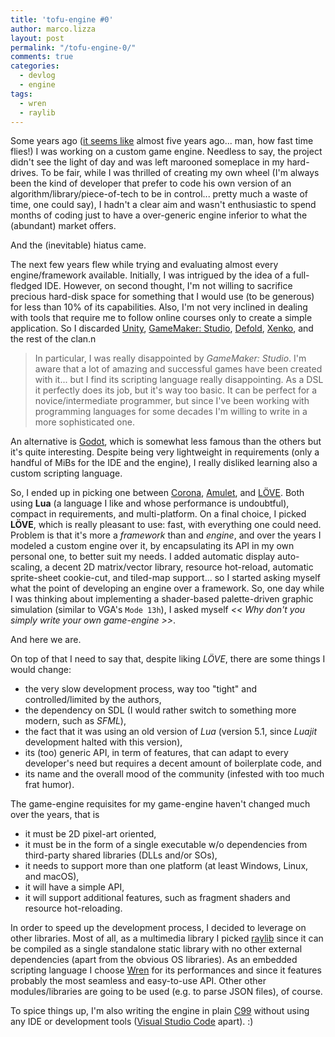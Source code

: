 ```yaml
---
title: 'tofu-engine #0'
author: marco.lizza
layout: post
permalink: "/tofu-engine-0/"
comments: true
categories: 
  - devlog
  - engine
tags: 
  - wren
  - raylib
---
```

Some years ago ([it seems like](/happiness-is/) almost five years ago... man, how fast time flies!) I was working on a custom game engine. Needless to say, the project didn't see the light of day and was left marooned someplace in my hard-drives. To be fair, while I was thrilled of creating my own wheel (I'm always been the kind of developer that prefer to code his own version of an algorithm/library/piece-of-tech to be in control... pretty much a waste of time, one could say), I hadn't a clear aim and wasn't enthusiastic to spend months of coding just to have a over-generic engine inferior to what the (abundant) market offers.

And the (inevitable) hiatus came.

The next few years flew while trying and evaluating almost every engine/framework available. Initially, I was intrigued by the idea of a full-fledged IDE. However, on second thought, I'm not willing to sacrifice precious hard-disk space for something that I would use (to be generous) for less than 10% of its capabilities. Also, I'm not very inclined in dealing with tools that require me to follow online courses only to create a simple application. So I discarded [Unity](https://unity3d.com/), [GameMaker: Studio](https://www.yoyogames.com/gamemaker), [Defold](https://www.defold.com/), [Xenko](https://xenko.com/), and the rest of the clan.n

> In particular, I was really disappointed by *GameMaker: Studio*. I'm aware that a lot of amazing and successful games have been created with it... but I find its scripting language really disappointing. As a DSL it perfectly does its job, but it's way too basic. It can be perfect for a novice/intermediate programmer, but since I've been working with programming languages for some decades I'm willing to write in a more sophisticated one.

An alternative is [Godot](https://godotengine.org/), which is somewhat less famous than the others but it's quite interesting. Despite being very lightweight in requirements (only a handful of MiBs for the IDE and the engine), I really disliked learning also a custom scripting language.

So, I ended up in picking one between [Corona](https://coronalabs.com/), [Amulet](https://www.amulet.xyz/), and [LÖVE](https://love2d.org). Both using **Lua** (a language I like and whose performance is undoubtful), compact in requirements, and multi-platform. On a final choice, I picked **LÖVE**, which is really pleasant to use: fast, with everything one could need. Problem is that it's more a *framework* than and *engine*, and over the years I modeled a custom engine over it, by encapsulating its API in my own personal one, to better suit my needs. I added automatic display auto-scaling, a decent 2D matrix/vector library, resource hot-reload, automatic sprite-sheet cookie-cut, and tiled-map support... so I started asking myself what the point of developing an engine over a framework. So, one day while I was thinking about implementing a shader-based palette-driven graphic simulation (similar to VGA's `Mode 13h`), I asked myself *<< Why don't you simply write your own game-engine >>*.

And here we are.

On top of that I need to say that, despite liking *LÖVE*, there are some things I would change:

* the very slow development process, way too "tight" and controlled/limited by the authors,
* the dependency on SDL (I would rather switch to something more modern, such as *SFML*),
* the fact that it was using an old version of *Lua* (version 5.1, since *Luajit* development halted with this version),
* its (too) generic API, in term of features, that can adapt to every developer's need but requires a decent amount of boilerplate code, and
* its name and the overall mood of the community (infested with too much frat humor).

The game-engine requisites for my game-engine haven't changed much over the years, that is

* it must be 2D pixel-art oriented,
* it must be in the form of a single executable w/o dependencies from third-party shared libraries (DLLs and/or SOs),
* it needs to support more than one platform (at least Windows, Linux, and macOS),
* it will have a simple API,
* it will support additional features, such as fragment shaders and resource hot-reloading.

In order to speed up the development process, I decided to leverage on other libraries. Most of all, as a multimedia library I picked [raylib](https://www.raylib.com/) since it can be compiled as a single standalone static library with no other external dependencies (apart from the obvious OS libraries). As an embedded scripting language I choose [Wren](https://wren.io/) for its performances and since it features probably the most seamless and easy-to-use API. Other other modules/libraries are going to be used (e.g. to parse JSON files), of course.

To spice things up, I'm also writing the engine in plain [C99](https://en.wikipedia.org/wiki/C99) without using any IDE or development tools ([Visual Studio Code](https://code.visualstudio.com/) apart). :)